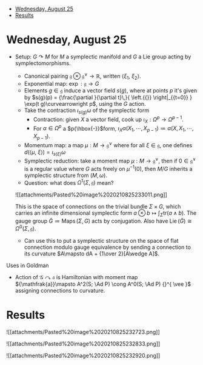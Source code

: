 -   [Wednesday, August 25](#wednesday-august-25)
-   [Results](#results)














Wednesday, August 25
====================

-   Setup: $G\curvearrowright M$ for $M$ a symplectic manifold and $G$ a Lie group acting by symplectomorphisms.

    -   Canonical pairing ${\mathfrak{g}}\otimes{\mathfrak{g}} {}^{ \vee }\to {\mathbb{R}}$, written ${\left\langle {\xi_1},~{\xi_2} \right\rangle}$.
    -   Exponential map: $\exp: {\mathfrak{g}}\to G$
    -   Elements $g\in {\mathfrak{g}}$ induce a vector field $s(g)$, where at points $p$ it's given by $s(g)(p) = {\frac{\partial }{\partial t}\,}{ \left.{{}} \right|_{{t=0}} } \exp(t g)\curvearrowright p$, using the $G$ action.
    -   Take the contraction $\iota_{s(g)} \omega$ of the symplectic form
        -   Contraction: given $X$ a vector field, cook up $\iota_X: \Omega^p \to \Omega^{p-1}$.
        -   For $\alpha \in \Omega^p$ a $p{\hbox{-}}$form, $\iota_X\alpha (X_1, \cdots, X_{p-1}) \coloneqq\alpha(X, X_1, \cdots, X_{p-1})$.
    -   Momentum map: a map $\mu:M\to{\mathfrak{g}} {}^{ \vee }$ where for all $\xi\in {\mathfrak{g}}$, one defines $d({\left\langle {\mu},~{\xi} \right\rangle}) = \iota_{s(\xi)} \omega$
    -   Symplectic reduction: take a moment map $\mu:M\to{\mathfrak{g}} {}^{ \vee }$, then if $0\in{\mathfrak{g}} {}^{ \vee }$ is a regular value where $G$ acts freely on $\mu^{-1}(0)$, then $M/G$ inherits a symplectic structure from $(M, \omega)$.
    -   Question: what does $\Omega^1(\Sigma, {\mathfrak{g}})$ mean?

    ![[attachments/Pasted%20image%2020210825233011.png]]

    This is the space of connections on the trivial bundle $\Sigma \times G$, which carries an infinite dimensional symplectic form $a\otimes b\mapsto \int_\Sigma {\mathrm{tr}}(a\wedge b)$. The gauge group $\tilde G \coloneqq\mathop{\mathrm{Maps}}(\Sigma, G)$ acts by conjugation. Also have $\operatorname{Lie}(\tilde G) \cong \Omega^0(\Sigma, {\mathfrak{g}})$.

    -   Can use this to put a symplectic structure on the space of flat connection modulo gauge equivalence by sending a connection to its curvature $A\mapsto dA + {1\over 2}[A\wedge A]$.

Uses in Goldman

-   Action of ${\mathcal{G}}\curvearrowright{\mathfrak{a}}$ is Hamiltonian with moment map ${\mathfrak{a}}\mapsto A^2(S; \Ad P) \cong A^0(S; \Ad P) {}^{ \vee }$ assigning connections to curvature.

Results
=======

![[attachments/Pasted%20image%2020210825232723.png]]

![[attachments/Pasted%20image%2020210825232833.png]]

![[attachments/Pasted%20image%2020210825232920.png]]
